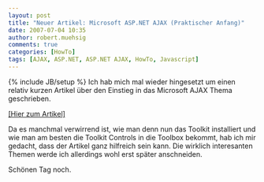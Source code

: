 ```yaml
---
layout: post
title: "Neuer Artikel: Microsoft ASP.NET AJAX (Praktischer Anfang)"
date: 2007-07-04 10:35
author: robert.muehsig
comments: true
categories: [HowTo]
tags: [AJAX, ASP.NET, ASP.NET AJAX, HowTo, Javascript]
---
```

{% include JB/setup %}
Ich hab mich mal wieder hingesetzt um einen relativ kurzen Artikel über den Einstieg in das Microsoft AJAX Thema geschrieben.

<a target="_blank" href="http://code-inside.de/blog/artikel/howto-microsoft-aspnet-ajax-praktischer-anfang/" title="HowTo: Microsoft ASP.NET AJAX (Praktischer Anfang)">[Hier zum Artikel]</a>

Da es manchmal verwirrend ist, wie man denn nun das Toolkit installiert und wie man am besten die Toolkit Controls in die Toolbox bekommt, hab ich mir gedacht, dass der Artikel ganz hilfreich sein kann. Die wirklich interesanten Themen werde ich allerdings wohl erst später anschneiden.

Schönen Tag noch.
